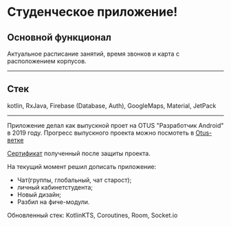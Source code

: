 # Студенческое приложение!

## Основной функционал 
Актуальное расписание занятий, время звонков и карта с расположением корпусов.
***
## Стек
kotlin, RxJava, Firebase (Database, Auth), GoogleMaps, Material, JetPack
*** 
Приложение делал как выпускной проет на OTUS "Разработчик Android" в 2019 году.
Прогресс выпускного проекта можно посмотеть в [Otus-ветке](https://github.com/1lio/IMEiT/tree/otus)

[Сертификат](art/certificate.pdf) полученный после защиты проекта. 

На текущий момент решил дописать приложение:
 * Чат(группы, глобальный, чат старост); 
 * личный кабинетстудента;
 * Новый дизайн;
 * Разбил на фиче-модули.

Обновленный стек: KotlinKTS, Coroutines, Room, Socket.io